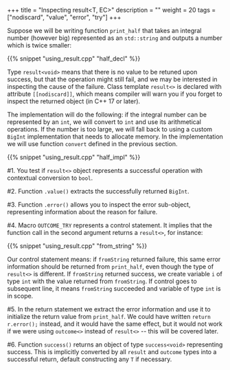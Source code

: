 +++
title = "Inspecting result<T, EC>"
description = ""
weight = 20
tags = ["nodiscard", "value", "error", "try"]
+++

Suppose we will be writing function `print_half` that takes an integral number (however big) represented as an `std::string` and outputs a number which is twice smaller:

{{% snippet "using_result.cpp" "half_decl" %}}

Type `result<void>` means that there is no value to be retuned upon success, but that the operation might still fail, and we may be interested in inspecting the cause of the failure. Class template `result<>` is declared with attribute `[[nodiscard]]`, which means compiler will warn you if you forget to inspect the returned object (in C++ 17 or later).

The implementation will do the following: if the integral number can be represented by an `int`, we will convert to `int` and use its arithmetical operations. If the number is too large, we will fall back to using a custom `BigInt` implementation that needs to allocate memory. In the implementation we will use function `convert` defined in the previous section.

{{% snippet "using_result.cpp" "half_impl" %}}

#1. You test if `result<>` object represents a successful operation with contextual conversion to `bool`.

#2. Function `.value()` extracts the successfully returned `BigInt`.

#3. Function `.error()` allows you to inspect the error sub-object, representing information about the reason for failure.

#4. Macro `OUTCOME_TRY` represents a control statement. It implies that the function call in the second argument returns a `result<>`, for instance:

{{% snippet "using_result.cpp" "from_string" %}}

   Our control statement means: if `fromString` returned failure, this same error information should be returned from `print_half`, even though the type of `result<>` is different. If `fromString` returned success, we create  variable `i` of type `int` with the value returned from `fromString`. If control goes to subsequent line, it means `fromString` succeeded and variable of type `int` is in scope.

#5. In the return statement we extract the error information and use it to initialize the return value from `print_half`. We could have written `return r.error();` instead,
    and it would have the same effect, but it would not work if we were using `outcome<>` instead of `result<>` -- this will be covered later.

#6. Function `success()` returns an object of type `success<void>` representing success. This is implicitly converted by
all `result` and `outcome` types into a successful return, default constructing any `T` if necessary.

